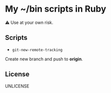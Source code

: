 My ~/bin scripts in Ruby
=========================

:warning: Use at your own risk.

Scripts
--------

* `git-new-remote-tracking`

Create new branch and push to **origin**.

License
--------

UNLICENSE